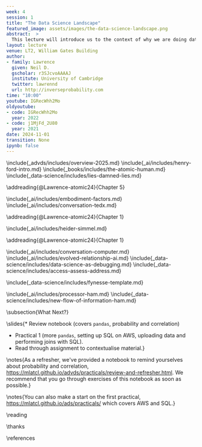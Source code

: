 ```yaml
---
week: 4
session: 1
title: "The Data Science Landscape"
featured_image: assets/images/the-data-science-landscape.png
abstract:  >
  This lecture will introduce us to the context of why we are doing data science. What is data science and how does it differ from classical statistics, machine learning and artificial intelligence. We will set the context by introducing the notion of *embodiment factors*. These factors allow us to characterize human and machine intelligence and highlight that in the modern data driven world a symbiotic relationship with the machine is emerging. Unfortunately, the high bandwidth capability of the machine means that it has at a disadvantage. Just as the field of mathematical statistics developed to mediate the relationship between humans and data, the field of data science is emerging to mediate the relationship between human machine and data. This background will give the context to what will follow in the rest of the course where you will gain practical skills and experience of developing the full data science pipeline.
layout: lecture
venue: LT2, William Gates Building
author:
- family: Lawrence
  given: Neil D.
  gscholar: r3SJcvoAAAAJ
  institute: University of Cambridge
  twitter: lawrennd
  url: http://inverseprobability.com
time: "10:00"
youtube: IGRecWhh2Mo
oldyoutube: 
- code: IGRecWhh2Mo
  year: 2022
- code: j1MjFd_2U80
  year: 2021
date: 2024-11-01
transition: None
ipynb: false
---
```




\include{_advds/includes/overview-2025.md}
\include{_ai/includes/henry-ford-intro.md}
\include{_books/includes/the-atomic-human.md}
\include{_data-science/includes/lies-damned-lies.md}

\addreading{@Lawrence-atomic24}{Chapter 5}

\include{_ai/includes/embodiment-factors.md}
\include{_ai/includes/conversation-tedx.md}

\addreading{@Lawrence-atomic24}{Chapter 1}

\include{_ai/includes/heider-simmel.md}

\addreading{@Lawrence-atomic24}{Chapter 1}

\include{_ai/includes/conversation-computer.md}
\include{_ai/includes/evolved-relationship-ai.md}
\include{_data-science/includes/data-science-as-debugging.md}
\include{_data-science/includes/access-assess-address.md}

\include{_data-science/includes/fynesse-template.md}

\include{_ai/includes/processor-ham.md}
\include{_data-science/includes/new-flow-of-information-ham.md}

\subsection{What Next?}

\slides{* Review notebook (covers `pandas`, probability and correlation)
* Practical 1 (more `pandas`, setting up SQL on AWS, uploading data and performing joins with SQL).
* Read through assignment to contextualise material.}

\notes{As a refresher, we've provided a notebook to remind yourselves about probability and correlation, <https://mlatcl.github.io/advds/practicals/review-and-refresher.html>. We recommend that you go through exercises of this notebook as soon as possible.}

\notes{You can also make a start on the first practical, <https://mlatcl.github.io/ads/practicals/> which covers AWS and SQL.}


\reading

\thanks

\references
